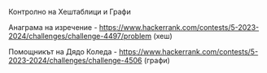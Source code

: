 Контролно на Хештаблици и Графи

Анаграма на изречение - https://www.hackerrank.com/contests/5-2023-2024/challenges/challenge-4497/problem (хеш)

Помощникът на Дядо Коледа - https://www.hackerrank.com/contests/5-2023-2024/challenges/challenge-4506 (графи)
